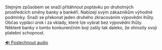 
Stejným způsobem se snaží přitáhnout poptávku po druhotných prostředcích směny banky a bankéři. Nabízejí svým zákazníkům výhodné podmínky. Snaží se překonat jeden druhého zkracováním výpovědní lhůty. Občas vyplácí úrok i za vklady, které lze vybrat bez výpovědní lhůty. Některé banky v tomto konkurenčním boji zašly tak daleko, že ohrozily svoji platební schopnost.

[🔊 Poslechnout audio](/data/7-paragraphs/audio/chapter_85/para_004-Stejnm-zpsobem-se-sna-pithnout-poptvku-po-d.mp3)
